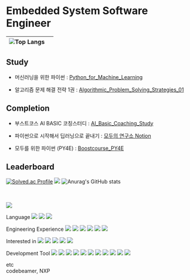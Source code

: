 <br></br>
# **Embedded System Software Engineer**  <br>


|![Top Langs](https://github-readme-stats.vercel.app/api/top-langs/?username=LeeJeongWook&layout=compact&hide=jupyter%20notebook,HTML,SCSS)| |
|-|-|



## Study  
- 머신러닝을 위한 파이썬 : <a href="https://github.com/LeeJeongWook/Python_for_Machine_Learning" target="_blank">Python_for_Machine_Learning</a>

- 알고리즘 문제 해결 전략 1권 : <a href="https://github.com/LeeJeongWook/Algorithmic_Problem_Solving_Strategies_01" target="_blank">Algorithmic_Problem_Solving_Strategies_01</a>  
## Completion  

- 부스트코스 AI BASIC 코칭스터디 : <a href="https://github.com/LeeJeongWook/AI_Basic_Coaching_Study" target="_blank">AI_Basic_Coaching_Study</a>

- 파이썬으로 시작해서 딥러닝으로 끝내기 : <a href="https://modulabs.notion.site/85d288c23e8b4fc39f7a6182382397d2" target="_blank">모두의 연구소 Notion</a>

- 모두를 위한 파이썬 (PY4E) : <a href="https://github.com/LeeJeongWook/Boostcourse_PY4E/tree/main" target="_blank">Boostcourse_PY4E</a>  


## Leaderboard
[![Solved.ac Profile](http://mazassumnida.wtf/api/v2/generate_badge?boj=leejeongwook)](https://solved.ac/leejeongwook/) <a href="https://opgc.me/#/users/LeeJeongWook" target="_blank"><img src="https://api.opgc.me/githubs/users/LeeJeongWook/tag/?theme=basic" /></a>
![Anurag's GitHub stats](https://github-readme-stats.vercel.app/api?username=LeeJeongWook&show_icons=true&theme=radical)   


<br></br>
<img src="https://img.shields.io/badge/LinkedIn-0A66C2?style=flat-square&logo=LinkedIn&logoColor=white"/>

Language
<img src="https://img.shields.io/badge/C-A8B9CC?style=flat-square&logo=c&logoColor=white"/>
<img src="https://img.shields.io/badge/C++-00599C?style=flat-square&logo=cplusplus&logoColor=white"/>
<img src="https://img.shields.io/badge/Python-3776AB?style=flat-square&logo=Python&logoColor=white"/>

Engineering Experience
<img src="https://img.shields.io/badge/STMicroelectronics-03234B?style=flat-square&logo=STMicroelectronics&logoColor=white"/>
<img src="https://img.shields.io/badge/Fujitsu-FF0000?style=flat-square&logo=Fujitsu&logoColor=white"/>
<img src="https://img.shields.io/badge/WordPress-21759B?style=flat-square&logo=WordPress&logoColor=white"/>
<img src="https://img.shields.io/badge/Rhinoceros-801010?style=flat-square&logo=Rhinoceros&logoColor=white"/>
<img src="https://img.shields.io/badge/Arm-0091BD?style=flat-square&logo=Arm&logoColor=white"/>
<img src="https://img.shields.io/badge/Samsung-1428A0?style=flat-square&logo=Samsung&logoColor=white"/>

Interested in
<img src="https://img.shields.io/badge/PyTorch-EE4C2C?style=flat-square&logo=PyTorch&logoColor=white"/>
<img src="https://img.shields.io/badge/TensorFlow-FF6F00?style=flat-square&logo=TensorFlow&logoColor=white"/>
<img src="https://img.shields.io/badge/Raspberry Pi-A22846?style=flat-square&logo=Raspberry Pi&logoColor=white"/>
<img src="https://img.shields.io/badge/Arduino-00979D?style=flat-square&logo=Arduino&logoColor=white"/>
<img src="https://img.shields.io/badge/Linux-FCC624?style=flat-square&logo=Linux&logoColor=white"/>

Development Tool
<img src="https://img.shields.io/badge/Visual Studio-5C2D91?style=flat-square&logo=Visual Studio&logoColor=white"/>
<img src="https://img.shields.io/badge/Visual Studio Code-007ACC?style=flat-square&logo=Visual Studio Code&logoColor=white"/>
<img src="https://img.shields.io/badge/Eclipse IDE-2C2255?style=flat-square&logo=Eclipse IDE&logoColor=white"/>
<img src="https://img.shields.io/badge/Atom-66595C?style=flat-square&logo=Atom&logoColor=white"/>
<img src="https://img.shields.io/badge/Jupyter-F37626?style=flat-square&logo=Jupyter&logoColor=white"/>
<img src="https://img.shields.io/badge/Google Colab-F9AB00?style=flat-square&logo=Google Colab&logoColor=white"/>
<img src="https://img.shields.io/badge/Git-F05032?style=flat-square&logo=Git&logoColor=white"/>
<img src="https://img.shields.io/badge/GitHub-181717?style=flat-square&logo=GitHub&logoColor=white"/>
<img src="https://img.shields.io/badge/Redmine-B32024?style=flat-square&logo=Redmine&logoColor=white"/>
<img src="https://img.shields.io/badge/Jira-0052CC?style=flat-square&logo=Jira&logoColor=white"/>
<img src="https://img.shields.io/badge/Anaconda-44A833?style=flat-square&logo=Anaconda&logoColor=white"/>





etc  
codebeamer, NXP
